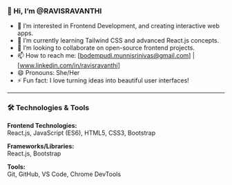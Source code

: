 ### 👋 Hi, I’m @RAVISRAVANTHI

- 👀 I’m interested in Frontend Development,  and creating interactive web apps.
- 🌱 I’m currently learning Tailwind CSS and advanced React.js concepts.
- 💞️ I’m looking to collaborate on open-source frontend projects.
- 📫 How to reach me: [bodempudi.munnisrinivas@gmail.com] | [www.linkedin.com/in/ravisravanthi]
- 😄 Pronouns: She/Her
- ⚡ Fun fact: I love turning ideas into beautiful user interfaces!

---

### 🛠️ Technologies & Tools

**Frontend Technologies:**  
React.js, JavaScript (ES6), HTML5, CSS3, Bootstrap  

**Frameworks/Libraries:**  
React.js, Bootstrap  

**Tools:**  
Git, GitHub, VS Code, Chrome DevTools  
